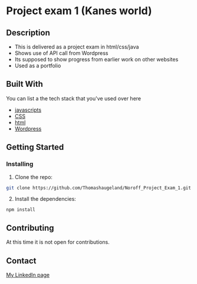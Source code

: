 # Project exam 1 (Kanes world)


## Description

- This is delivered as a project exam in html/css/java
- Shows use of API call from Wordpress
- Its supposed to show progress from earlier work on other websites
- Used as a portfolio

## Built With

You can list a the tech stack that you've used over here

- [javascripts](https://www.javascript.com/)
- [CSS](https://en.wikipedia.org/wiki/CSS)
- [html](https://html.com/)
- [Wordpress](https://wordpress.com/)

## Getting Started

### Installing

1. Clone the repo:

```bash
git clone https://github.com/Thomashaugeland/Noroff_Project_Exam_1.git
```

2. Install the dependencies:

```
npm install
```

## Contributing

At this time it is not open for contributions.

## Contact

[My LinkedIn page](www.linkedin.com/in/thomas-haugeland)

